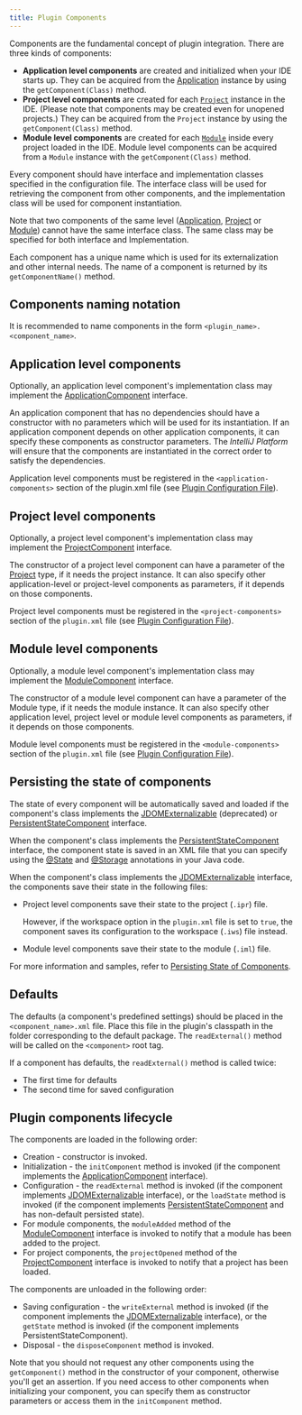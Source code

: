```yaml
---
title: Plugin Components
---
```


Components are the fundamental concept of plugin integration. There are three kinds of components:

* **Application level components** are created and initialized when your IDE starts up. They can be acquired from the [Application](upsource:///platform/core-api/src/com/intellij/openapi/application/Application.java) instance by using the `getComponent(Class)` method.
* **Project level components** are created for each [`Project`](upsource:///platform/core-api/src/com/intellij/openapi/project/Project.java) instance in the IDE. (Please note that components may be created even for unopened projects.) They can be acquired from the `Project` instance by using the `getComponent(Class)` method.
* **Module level components** are created for each [`Module`](upsource:///platform/core-api/src/com/intellij/openapi/module/Module.java) inside every project loaded in the IDE.
Module level components can be acquired from a `Module` instance with the `getComponent(Class)` method.

Every component should have interface and implementation classes specified in the configuration file. The interface class will be used for retrieving the component from other components, and the implementation class will be used for component instantiation.

Note that two components of the same level ([Application](upsource:///platform/core-api/src/com/intellij/openapi/application/Application.java), [Project](upsource:///platform/core-api/src/com/intellij/openapi/project/Project.java) or [Module](upsource:///platform/core-api/src/com/intellij/openapi/module/Module.java)) cannot have the same interface class. The same class may be specified for both interface and Implementation.

Each component has a unique name which is used for its externalization and other internal needs. The name of a component is returned by its `getComponentName()` method.

## Components naming notation

It is recommended to name components in the form `<plugin_name>.<component_name>`.

## Application level components

Optionally, an application level component's implementation class may implement the [ApplicationComponent](upsource:///platform/core-api/src/com/intellij/openapi/components/ApplicationComponent.java) interface.

An application component that has no dependencies should have a constructor with no parameters which will be used for its instantiation. If an application component depends on other application components, it can specify these components as constructor parameters. The *IntelliJ Platform* will ensure that the components are instantiated in the correct order to satisfy the dependencies.

Application level components must be registered in the `<application-components>` section of the plugin.xml file (see [Plugin Configuration File](plugin_configuration_file.md)).

## Project level components

Optionally, a project level component's implementation class may implement the [ProjectComponent](upsource:///platform/core-api/src/com/intellij/openapi/components/ProjectComponent.java) interface.

The constructor of a project level component can have a parameter of the [Project](upsource:///platform/core-api/src/com/intellij/openapi/project/Project.java) type, if it needs the project instance.  It can also specify other application-level or project-level components as parameters, if it depends on those components.

Project level components must be registered in the `<project-components>` section of the `plugin.xml` file (see [Plugin Configuration File](plugin_configuration_file.md)).

## Module level components

Optionally, a module level component's implementation class may implement the [ModuleComponent](upsource:///platform/projectModel-api/src/com/intellij/openapi/module/ModuleComponent.java) interface.

The constructor of a module level component can have a parameter of the Module type, if it needs the module instance. It can also specify other application level, project level or module level components as parameters, if it depends on those components.

Module level components must be registered in the `<module-components>` section of the `plugin.xml` file (see [Plugin Configuration File](plugin_configuration_file.md)).

## Persisting the state of components

The state of every component will be automatically saved and loaded if the component's class implements the [JDOMExternalizable](upsource:///platform/util/src/com/intellij/openapi/util/JDOMExternalizable.java) (deprecated) or [PersistentStateComponent](upsource:///platform/projectModel-api/src/com/intellij/openapi/components/PersistentStateComponent.java) interface.

When the component's class implements the [PersistentStateComponent](upsource:///platform/projectModel-api/src/com/intellij/openapi/components/PersistentStateComponent.java) interface, the component state is saved in an XML file that you can specify using the [@State](upsource:///platform/projectModel-api/src/com/intellij/openapi/components/State.java) and [@Storage](upsource:///platform/projectModel-api/src/com/intellij/openapi/components/Storage.java) annotations in your Java code.

When the component's class implements the [JDOMExternalizable](upsource:///platform/util/src/com/intellij/openapi/util/JDOMExternalizable.java) interface, the components save their state in the following files:

* Project level components save their state to the project (`.ipr`) file.
 
  However, if the workspace option in the `plugin.xml` file is set to `true`, the component saves its configuration to the workspace (`.iws`) file instead.

* Module level components save their state to the module (`.iml`) file.

For more information and samples, refer to [Persisting State of Components](/basics/persisting_state_of_components.md).

## Defaults

The defaults (a component's predefined settings) should be placed in the `<component_name>.xml` file. Place this file in the plugin's classpath in the folder corresponding to the default package. The `readExternal()` method will be called on the `<component>` root tag.

If a component has defaults, the `readExternal()` method is called twice:

* The first time for defaults
* The second time for saved configuration

## Plugin components lifecycle

The components are loaded in the following order:

* Creation - constructor is invoked.
* Initialization - the `initComponent` method is invoked (if the component implements the [ApplicationComponent](upsource:///platform/core-api/src/com/intellij/openapi/components/ApplicationComponent.java) interface).
* Configuration - the `readExternal` method is invoked (if the component implements [JDOMExternalizable](upsource:///platform/util/src/com/intellij/openapi/util/JDOMExternalizable.java) interface), or the `loadState` method is invoked (if the component implements [PersistentStateComponent](upsource:///platform/projectModel-api/src/com/intellij/openapi/components/PersistentStateComponent.java) and has non-default persisted state).
* For module components, the `moduleAdded` method of the [ModuleComponent](upsource:///platform/projectModel-api/src/com/intellij/openapi/module/ModuleComponent.java) interface is invoked to notify that a module has been added to the project.
* For project components, the `projectOpened` method of the [ProjectComponent](upsource:///platform/projectModel-api/src/com/intellij/openapi/components/ProjectComponent.java) interface is invoked to notify that a project has been loaded.

The components are unloaded in the following order:

* Saving configuration - the `writeExternal` method is invoked (if the component implements the [JDOMExternalizable](upsource:///platform/util/src/com/intellij/openapi/util/JDOMExternalizable.java) interface), or the `getState` method is invoked (if the component implements PersistentStateComponent).
* Disposal - the `disposeComponent` method is invoked.

Note that you should not request any other components using the `getComponent()` method in the constructor of your component, otherwise you'll get an assertion. If you need access to other components when initializing your component, you can specify them as constructor parameters or access them in the `initComponent` method.
